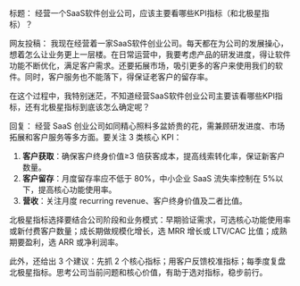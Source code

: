 标题：
经营一个SaaS软件创业公司，应该主要看哪些KPI指标（和北极星指标）？

网友投稿：
我现在经营着一家SaaS软件创业公司。每天都在为公司的发展操心，想着怎么让业务更上一层楼。在日常运营中，我要考虑产品的研发进度，得让软件功能不断优化，满足客户需求。还要拓展市场，吸引更多的客户来使用我们的软件。同时，客户服务也不能落下，得保证老客户的留存率。

在这个过程中，我特别迷茫，不知道经营SaaS软件创业公司主要该看哪些KPI指标，还有北极星指标到底该怎么确定呢？ 

回复：
经营 SaaS 创业公司如同精心照料多盆娇贵的花，需兼顾研发进度、市场拓展和客户服务等多方面。要关注 3 类核心 KPI：
1. **客户获取**：确保客户终身价值≥3 倍获客成本，提高线索转化率，保证新客户数量。
2. **客户留存**：月度留存率应不低于 80%，中小企业 SaaS 流失率控制在 5%以下，提高核心功能使用率。
3. **营收**：关注月度 recurring revenue、客户终身价值及二者比值。

北极星指标选择要结合公司阶段和业务模式：早期验证需求，可选核心功能使用率或新付费客户数量；成长期做规模化增长，选 MRR 增长或 LTV/CAC 比值；成熟期要盈利，选 ARR 或净利润率。

此外，还给出 3 个建议：先抓 2 个核心指标；用客户反馈校准指标；每季度复盘北极星指标。思考公司当前问题和核心价值，有助于选对指标，稳步前行。 